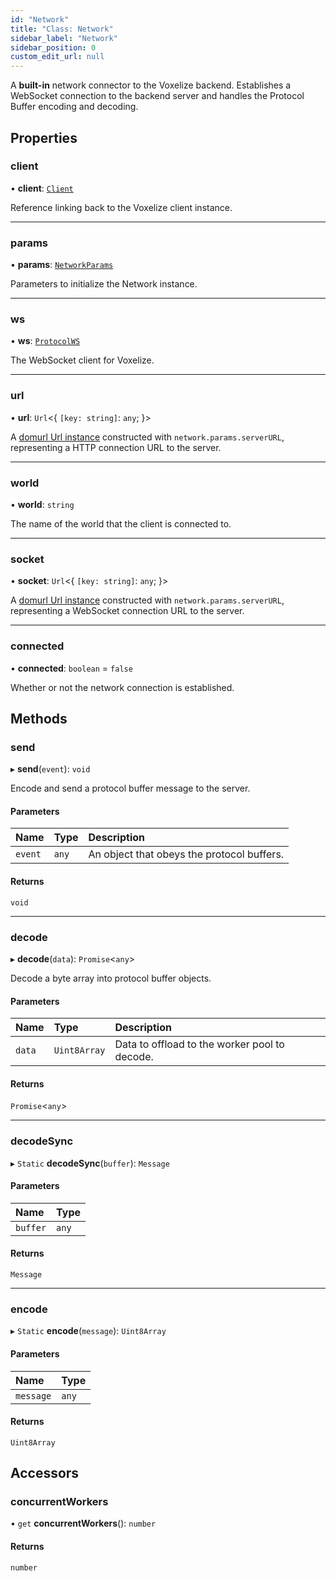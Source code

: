 ```yaml
---
id: "Network"
title: "Class: Network"
sidebar_label: "Network"
sidebar_position: 0
custom_edit_url: null
---
```


A **built-in** network connector to the Voxelize backend. Establishes a WebSocket connection to the backend
server and handles the Protocol Buffer encoding and decoding.

## Properties

### client

• **client**: [`Client`](Client.md)

Reference linking back to the Voxelize client instance.

___

### params

• **params**: [`NetworkParams`](../modules.md#networkparams-82)

Parameters to initialize the Network instance.

___

### ws

• **ws**: [`ProtocolWS`](../modules.md#protocolws-82)

The WebSocket client for Voxelize.

___

### url

• **url**: `Url`<{ `[key: string]`: `any`;  }\>

A [domurl Url instance](https://github.com/Mikhus/domurl) constructed with `network.params.serverURL`,
representing a HTTP connection URL to the server.

___

### world

• **world**: `string`

The name of the world that the client is connected to.

___

### socket

• **socket**: `Url`<{ `[key: string]`: `any`;  }\>

A [domurl Url instance](https://github.com/Mikhus/domurl) constructed with `network.params.serverURL`,
representing a WebSocket connection URL to the server.

___

### connected

• **connected**: `boolean` = `false`

Whether or not the network connection is established.

## Methods

### send

▸ **send**(`event`): `void`

Encode and send a protocol buffer message to the server.

#### Parameters

| Name | Type | Description |
| :------ | :------ | :------ |
| `event` | `any` | An object that obeys the protocol buffers. |

#### Returns

`void`

___

### decode

▸ **decode**(`data`): `Promise`<`any`\>

Decode a byte array into protocol buffer objects.

#### Parameters

| Name | Type | Description |
| :------ | :------ | :------ |
| `data` | `Uint8Array` | Data to offload to the worker pool to decode. |

#### Returns

`Promise`<`any`\>

___

### decodeSync

▸ `Static` **decodeSync**(`buffer`): `Message`

#### Parameters

| Name | Type |
| :------ | :------ |
| `buffer` | `any` |

#### Returns

`Message`

___

### encode

▸ `Static` **encode**(`message`): `Uint8Array`

#### Parameters

| Name | Type |
| :------ | :------ |
| `message` | `any` |

#### Returns

`Uint8Array`

## Accessors

### concurrentWorkers

• `get` **concurrentWorkers**(): `number`

#### Returns

`number`
